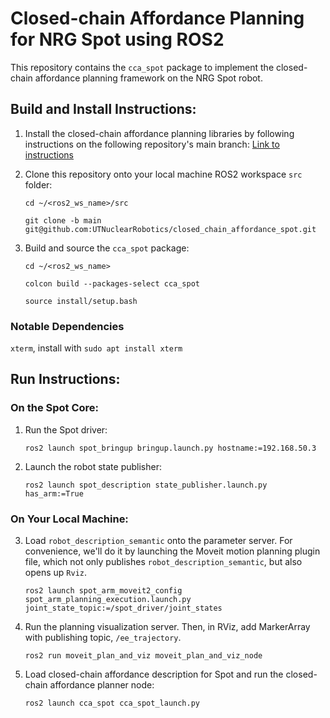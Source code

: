 # Closed-chain Affordance Planning for NRG Spot using ROS2
This repository contains the `cca_spot` package to implement the closed-chain affordance planning framework on the NRG Spot robot.

## Build and Install Instructions:
1. Install the closed-chain affordance planning libraries by following instructions on the following repository's main branch:
   [Link to instructions](https://github.com/UTNuclearRobotics/closed_chain_affordance/tree/main)

2. Clone this repository onto your local machine ROS2 workspace `src` folder:
   ```
   cd ~/<ros2_ws_name>/src
   ```
   ```
   git clone -b main git@github.com:UTNuclearRobotics/closed_chain_affordance_spot.git
   ```

3. Build and source the `cca_spot` package:
   ```
   cd ~/<ros2_ws_name>
   ```
   ```
   colcon build --packages-select cca_spot
   ```
   ```
   source install/setup.bash
   ```
### Notable Dependencies
   `xterm`, install with `sudo apt install xterm`

## Run Instructions:

### On the Spot Core:

1. Run the Spot driver:
   ```
   ros2 launch spot_bringup bringup.launch.py hostname:=192.168.50.3
   ```

2. Launch the robot state publisher:
   ```
   ros2 launch spot_description state_publisher.launch.py has_arm:=True
   ```

### On Your Local Machine:

3. Load `robot_description_semantic` onto the parameter server. For convenience, we'll do it by launching the Moveit motion planning plugin file, which not only publishes `robot_description_semantic`, but also opens up `Rviz`.
   ```
   ros2 launch spot_arm_moveit2_config spot_arm_planning_execution.launch.py joint_state_topic:=/spot_driver/joint_states
   ```

4. Run the planning visualization server. Then, in RViz, add MarkerArray with publishing topic, `/ee_trajectory`.
   ```
   ros2 run moveit_plan_and_viz moveit_plan_and_viz_node
   ```

5. Load closed-chain affordance description for Spot and run the closed-chain affordance planner node:
   ```
   ros2 launch cca_spot cca_spot_launch.py
   ```

